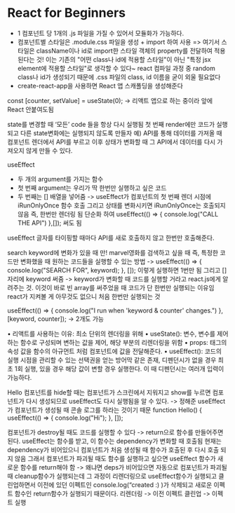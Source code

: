 # React for Beginners

- 1 컴포넌트 당 1개의 .js 파일을 가질 수 있어서 모듈화가 가능하다.
- 컴포넌트별 스타일은 .module.css 파일을 생성 + import 하여 사용
=> 여기서 스타일은 className이나 id로 import한 스타일 객체의
property를 전달하여 적용된다는 것! 이는 기존의 "어떤 class나 id에 적용할 스타일"이 아닌 "특정 jsx element에 적용할 스타일"로 생각할 수 있다~ react 컴파일 과정 중 random class나 id가 생성되기 때문에 .css 파일의 class, id 이름을 굳이 외울 필요없다
- create-react-app을 사용하면 React 앱 스캐폴딩을 생성해준다

const [counter, setValue] = useState(0);
-> 리액트 앱으로 하는 중이라 앞에 React 안붙여도됨

state를 변경할 때 ‘모든’ code 들을 항상 다시 실행됨
첫 번째 render에만 코드가 실행되고 다른 state변화에는 실행되지 않도록 만들자
예) API를 통해 데이터를 가져올 때 컴포넌트 렌더에서 API를 부르고
이후 상태가 변화할 때 그 API에서 데이터를 다시 가져오지 않게 만들 수 있다.

useEffect
- 두 개의 argument를 가지는 함수
- 첫 번째 argument는 우리가 딱 한번만 실행하고 싶은 코드
- 두 번째는 [] 배열을 넣어줌
-> useEffect가 컴포넌트의 첫 번째 렌더 시점에 iRunOnlyOnce 함수 호출
그리고 상태를 변화시키면 iRunOnlyOnce는 호출되지 않음
즉, 한번만 렌더링 됨
단순화 하여 useEffect(() => {
console.log("CALL THE API")
},[]); 써도 됨

useEffect 글자를 타이핑할 때마다 API를 새로 호출하지 않고 한번만 호출해준다.

search keyword에 변화가 있을 때 만! marvel영화를 검색하고 싶을 때
즉, 특정한 코드만 변화했을 때 원하는 코드들을 실행할 수 있는 방법
-> useEffect(() => {
console.log("SEARCH FOR", keyword);
}, []);
이렇게 실행하면 1번만 됨
그리고 []자리에 keyword 써줌
-> keyword가 변화할 때 코드를 실행할 거라고 react.js에게 알려주는 것.
이것이 바로 빈 array를 써주었을 때 코드가 단 한번만 실행되는 이유임
react가 지켜볼 게 아무것도 없으니 처음 한번만 실행되는 것

useEffect(() => {
console.log("I run when 'keyword & counter' changes.")
}, [keyword, counter]);
-> 2개도 가능

• 리액트를 사용하는 이유: 최소 단위의 렌더링을 위해
• useState(): 변수, 변수를 제어하는 함수로 구성되며 변하는 값을 제어, 해당 부분의 리렌더링을 위함
• props: 태그의 속성 값을 함수의 아규먼트 처럼 컴포넌트에 값을 전달해준다.
• useEffect(): 코드의 실행 시점을 관리할 수 있는 선택권을 얻는 방어막 같은 존재, 디펜던시가 없을 경우 최초 1회 실행, 있을 경우 해당 값이 변할 경우 실행한다. 이 때 디펜던시는 여러개 입력이 가능하다.

Hello 컴포넌트를 hide할 때는 컴포넌트가 스크린에서 지워지고
show를 누르면 컴포넌트가 다시 생성되므로
useEffect도 다시 실행됨을 알 수 있다.
-> 정해준 useEffect가 컴포넌트가 생성될 때 콘솔 로그를 하라는 것이기 때문
function Hello() {
useEffect(() => {
console.log("Hi");
}, []);

컴포넌트가 destroy될 때도 코드를 실행할 수 있다
-> return으로 함수를 만들어주면 된다.
useEffect는 함수를 받고, 이 함수는 dependency가 변화할 때 호출됨
현재는 dependency가 비어있으니 컴포넌트가 처음 생성될 때 함수가 호출된 후 다시
호출 되지 않음
그래서 컴포넌트가 파괴될 때도 함수를 실행하고 싶으면
useEffect 함수가 새로운 함수를 return해야 함
-> 왜냐면 deps가 비어있으면 자동으로 컴포넌트가 파괴될 때 cleanup함수가 실행되는데 그 과정이 리렌더링으로 useEffect함수가 실행되고 클린업하면서 이전에 있던 이펙트인 console.log(“created :) )가 삭제되고 새로운 이펙트 함수인 return함수가 실행되기 때문이다.
리렌더링 -> 이전 이펙트 클린업 -> 이펙트 실행